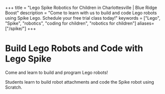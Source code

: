 +++
title = "Lego Spike Robotics for Children in Charlottesville | Blue Ridge Boost"
description = "Come to learn with us to build and code Lego robots using Spike Lego. Schedule your free trial class today!"
keywords = ["Lego", "Spike", "robotics",  "coding for children", "robotics for children"]
aliases=["/spike/"]
+++

# Build Lego Robots and Code with Lego Spike

Come and learn to build and program Lego robots!

Students learn to build robot attachments and code the Spike robot using Scratch.
